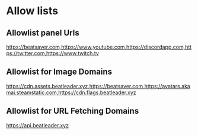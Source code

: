 # Allow lists

## Allowlist panel Urls

https://beatsaver.com,https://www.youtube.com,https://discordapp.com,https://twitter.com,https://www.twitch.tv

## Allowlist for Image Domains

https://cdn.assets.beatleader.xyz,https://beatsaver.com,https://avatars.akamai.steamstatic.com,https://cdn.flags.beatleader.xyz

## Allowlist for URL Fetching Domains

https://api.beatleader.xyz
